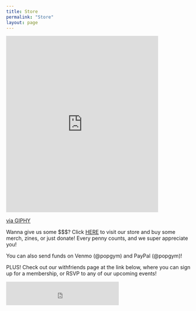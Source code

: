 ```yaml
---
title: Store
permalink: "Store"
layout: page
---
```




<iframe src="https://giphy.com/embed/uyWTOgNGGWfks" width="413" height="480" frameBorder="0" class="giphy-embed" allowFullScreen></iframe><p><a href="https://giphy.com/gifs/rihanna-gif-uyWTOgNGGWfks">via GIPHY</a></p>

Wanna give us some $$$? Click [HERE](https://squareup.com/store/popgym) to visit our store and buy some merch, zines, or just donate! Every penny counts, and we super appreciate you!

You can also send funds on Venmo (@popgym) and PayPal (@popgym)!

PLUS! Check out our withfriends page at the link below, where you can sign up for a membership, or RSVP to any of our upcoming events!

<iframe src="https://withfriends.co/pop_gym/embed/raw:kind=Join" width="306" height="64" frameborder="0"></iframe>
